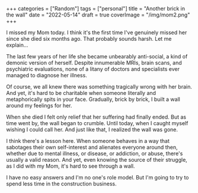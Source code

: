 +++
categories = ["Random"]
tags = ["personal"]
title = "Another brick in the wall"
date = "2022-05-14"
draft = true
coverImage = "/img/mom2.png"
+++

I missed my Mom today. I think it's the first time I've genuinely missed her since she died six months ago. That probably sounds harsh. Let me explain...

<!--more-->

The last few years of her life she became unbearably anti-social, a kind of demonic version of herself. Despite innumerable MRIs, brain scans, and psychiatric evaluations, none of a litany of doctors and specialists ever managed to diagnose her illness.

Of course, we all knew there was something tragically wrong with her brain. And yet, it's hard to be charitable when someone literally and metaphorically spits in your face. Gradually, brick by brick, I built a wall around my feelings for her.

When she died I felt only relief that her suffering had finally ended. But as time went by, the wall began to crumble. Until today, when I caught myself wishing I could call her. And just like that, I realized the wall was gone.

I think there's a lesson here. When someone behaves in a way that sabotages their own self-interest and alienates everyone around then, whether due to mental illness, or disease, or addiction, or abuse, there's usually a valid reason. And yet, even knowing the source of their struggle, as I did with my Mom, it's hard to see through a wall.

I have no easy answers and I'm no one's role model. But I'm going to try to spend less time in the construction business.
